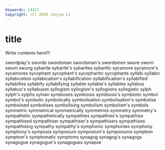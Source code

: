 ```yaml
---
Keywords: 14217
Copyright: (C) 2020 Junjie Li
---
```


# title

Write contents here!!!

swordplay's 
swords 
swordsman 
swordsman's 
swordsmen 
swore 
sworn 
swum 
swung 
sybarite
sybarite's 
sybarites 
sybaritic 
sycamore 
sycamore's 
sycamores 
sycophant 
sycophant's 
sycophantic 
sycophants
syllabi 
syllabic 
syllabication 
syllabication's 
syllabification 
syllabification's 
syllabified 
syllabifies 
syllabify 
syllabifying
syllable 
syllable's 
syllables 
syllabus 
syllabus's 
syllabuses 
syllogism 
syllogism's 
syllogisms 
syllogistic
sylph 
sylph's 
sylphs 
sylvan 
symbioses 
symbiosis 
symbiosis's 
symbiotic 
symbol 
symbol's
symbolic 
symbolically 
symbolisation 
symbolisation's 
symbolise 
symbolised 
symbolises 
symbolising 
symbolism 
symbolism's
symbols 
symmetric 
symmetrical 
symmetrically 
symmetries 
symmetry 
symmetry's 
sympathetic 
sympathetically 
sympathies
sympathies's 
sympathise 
sympathised 
sympathiser 
sympathiser's 
sympathisers 
sympathises 
sympathising 
sympathy 
sympathy's
symphonic 
symphonies 
symphony 
symphony's 
symposia 
symposium 
symposium's 
symposiums 
symptom 
symptom's
symptomatic 
symptoms 
synagog 
synagog's 
synagogs 
synagogue 
synagogue's 
synagogues 
synapse 
